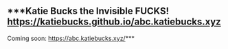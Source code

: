***Katie Bucks the Invisible FUCKS!
https://katiebucks.github.io/abc.katiebucks.xyz
---
Coming soon: https://abc.katiebucks.xyz/***
